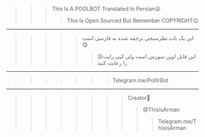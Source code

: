 >>>This Is A POOLBOT Translated In Persian😮
>>>>This Is Open Sourced But Remember COPYRIGHT😉
----------------------------------------------------------------------------------------------------
>>>>>این یک بات نظرسنجی ترجمه شده به فارسی است😋
>>>>>>😮این فایل اوپن سورس است ولی کپی رایت را رعایت کنید
----------------------------------------------------------------------------------------------------
>>>>>>>Telegram.me/PollIrBot
----------------------------------------------------------------------------------------------------
>>>>>>>>Creator🔽
>>>>>>>>>@ThisisArman 
>>>>>>>>>>Telegram.me/ThisisArman 

